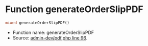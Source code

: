 Function generateOrderSlipPDF
===========================





```php
mixed generateOrderSlipPDF()
```

* Function name: generateOrderSlipPDF
* Source: [admin-dev/pdf.php line 96](https://github.com/PrestaShop/PrestaShop/blob/1.5.0.1/admin-dev/pdf.php#L96).

